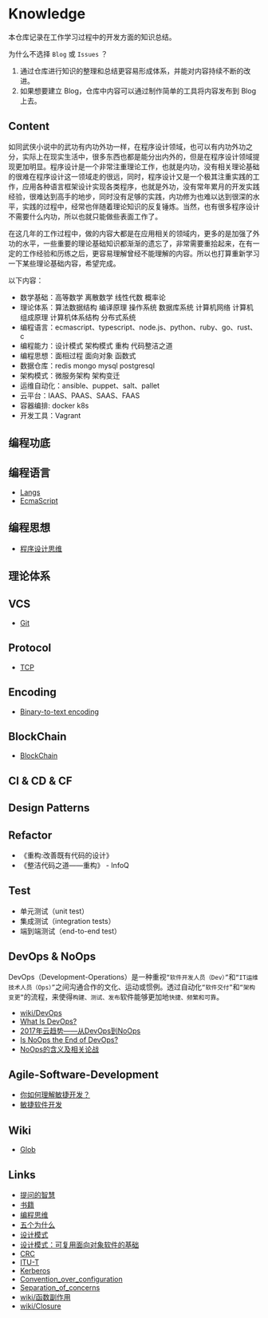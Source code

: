 # Knowledge

本仓库记录在工作学习过程中的开发方面的知识总结。

为什么不选择 `Blog` 或 `Issues` ？

1. 通过仓库进行知识的整理和总结更容易形成体系，并能对内容持续不断的改进。
2. 如果想要建立 Blog，仓库中内容可以通过制作简单的工具将内容发布到 Blog 上去。

## Content

如同武侠小说中的武功有内功外功一样，在程序设计领域，也可以有内功外功之分，实际上在现实生活中，很多东西也都是能分出内外的，但是在程序设计领域提现更加明显。程序设计是一个非常注重理论工作，也就是内功，没有相关理论基础的很难在程序设计这一领域走的很远，同时，程序设计又是一个极其注重实践的工作，应用各种语言框架设计实现各类程序，也就是外功，没有常年累月的开发实践经验，很难达到高手的地步，同时没有足够的实践，内功修为也难以达到很深的水平，实践的过程中，经常也伴随着理论知识的反复锤炼。当然，也有很多程序设计不需要什么内功，所以也就只能做些表面工作了。

在这几年的工作过程中，做的内容大都是在应用相关的领域内，更多的是加强了外功的水平，一些重要的理论基础知识都渐渐的遗忘了，非常需要重拾起来，在有一定的工作经验和历练之后，更容易理解曾经不能理解的内容。所以也打算重新学习一下某些理论基础内容，希望完成。

以下内容：

* 数学基础：高等数学 离散数学 线性代数 概率论
* 理论体系：算法数据结构 编译原理 操作系统 数据库系统 计算机网络 计算机组成原理 计算机体系结构 分布式系统
* 编程语言：ecmascript、typescript、node.js、python、ruby、go、rust、c
* 编程能力：设计模式 架构模式 重构 代码整洁之道
* 编程思想：面相过程 面向对象 函数式
* 数据仓库：redis mongo mysql postgresql
* 架构模式：微服务架构 架构变迁
* 运维自动化：ansible、puppet、salt、pallet
* 云平台：IAAS、PAAS、SAAS、FAAS
* 容器编排: docker k8s
* 开发工具：Vagrant

## 编程功底

## 编程语言

* [Langs](langs)
* [EcmaScript](langs/ecmascript)

## 编程思想

* [程序设计思维](programming-thinking.md)

## 理论体系

## VCS

* [Git](vcs/git)

## Protocol

* [TCP](protocol/tcp.md)

## Encoding

* [Binary-to-text encoding](encoding/binary-to-text.md)

## BlockChain

* [BlockChain](blockchain/blockchain.md)

## CI & CD & CF

## Design Patterns

## Refactor

* 《重构:改善既有代码的设计》
* 《整洁代码之道——重构》 - InfoQ

## Test

* 单元测试（unit test）
* 集成测试（integration tests）
* 端到端测试（end-to-end test）

## DevOps & NoOps

DevOps（Development-Operations）是一种重视`“软件开发人员（Dev）”`和`“IT运维技术人员（Ops）”`之间沟通合作的文化、运动或惯例。透过自动化`“软件交付”`和`“架构变更”`的流程，来使得`构建、测试、发布`软件能够更加地`快捷、频繁和可靠`。

* [wiki/DevOps](https://zh.wikipedia.org/wiki/DevOps)
* [What Is DevOps?](https://theagileadmin.com/what-is-devops/)
* [2017年云趋势——从DevOps到NoOps](http://dockone.io/article/2126)
* [Is NoOps the End of DevOps?](https://blog.appdynamics.com/engineering/is-noops-the-end-of-devops-think-again/)
* [NoOps的含义及相关论战](http://www.infoq.com/cn/news/2012/03/NoOps)

## Agile-Software-Development

* [你如何理解敏捷开发？](https://www.zhihu.com/question/19645396)
* [敏捷软件开发](https://zh.wikipedia.org/wiki/敏捷软件开发)

## Wiki

* [Glob](https://en.wikipedia.org/wiki/Glob_(programming))

## Links

* [提问的智慧](http://doc.zengrong.net/smart-questions/cn.html)
* [书籍](books.md)
* [编程思维](programming-thinking.md)
* [五个为什么](https://zh.wikipedia.org/wiki/五个为什么)
* [设计模式](https://zh.wikipedia.org/wiki/设计模式)
* [设计模式：可复用面向对象软件的基础](https://zh.wikipedia.org/wiki/设计模式：可复用面向对象软件的基础)
* [CRC](https://en.wikipedia.org/wiki/Cyclic_redundancy_check)
* [ITU-T](https://en.wikipedia.org/wiki/ITU-T)
* [Kerberos](https://zh.wikipedia.org/wiki/Kerberos)
* [Convention_over_configuration](https://en.wikipedia.org/wiki/Convention_over_configuration)
* [Separation_of_concerns](https://en.wikipedia.org/wiki/Separation_of_concerns)
* [wiki/函数副作用](https://zh.wikipedia.org/wiki/函数副作用)
* [wiki/Closure](https://en.wikipedia.org/wiki/Closure_(computer_programming))
